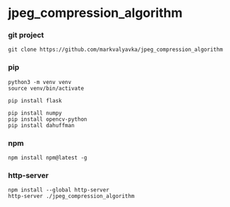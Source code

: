 # jpeg_compression_algorithm

### git project
```
git clone https://github.com/markvalyavka/jpeg_compression_algorithm
```

### pip
```
python3 -m venv venv
source venv/bin/activate

pip install flask

pip install numpy
pip install opencv-python
pip install dahuffman
```

### npm
```
npm install npm@latest -g
```

### http-server
```
npm install --global http-server
http-server ./jpeg_compression_algorithm
```

